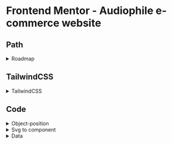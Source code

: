 # Frontend Mentor - Audiophile e-commerce website

## Path

<details>
<summary>Roadmap</summary>

- Style
- Components
- Functionnalities
- Backend api/db ? => Learn more about firebase

</details>

## TailwindCSS

<details>
<summary>TailwindCSS</summary>

<details>
<summary>Init tailwind with next js & set starter styles</summary>

- https://tailwindcss.com/docs/guides/nextjs

```js
//  npx create-next-app my-project
//  cd my-project

// npm install -D tailwindcss postcss autoprefixer
// npx tailwindcss init -p
```

tailwind.config.js

```js
// set the all the styled pages & components routes

module.exports = {
	content: ["./pages/**/*.{js,ts,jsx,tsx}", "./components/**/*.{js,ts,jsx,tsx}"],
	theme: {
		//   set new custom global theme here /!\
		extend: {
			// or just add more properties here if we expect to use tailwind's default property theme ( colors...)
			colors: {
				newBlue: "#2d4258",
			},
			fontFamily: {
				manrope: ["Manrope", "Verdana"],
			},
		},
	},
	plugins: [],
};
```

styles/global.css

```css
/* add tailwind style & set custom style */

/* base < components < utilities  */

@tailwind base;
@tailwind components;
@tailwind utilities;

@layer base {
	/* // generic default  */

	body {
		@apply font-manrope text-[15px] leading-[25px];
	}

	header,
	main,
	footer {
		@apply mx-auto grid items-center;
	}

	h1 {
		@apply font-bold text-[56px] leading-[58px] tracking-[2px];
	}
}

@layer components {
	/* components classes */
	/* override base layer */
	.overline {
		@apply font-normal text-[14px] leading-[19px] tracking-[10px];
	}

	.subTitle {
		@apply font-bold text-[13px] leading-[25px] tracking-[1px];
	}

	.home-landing {
		height: calc(100vh - 6rem);
	}
}

@layer utilities {
	/* utilities classes */
	.ultra {
		/* for ultra specifics classes or properties not found in tailwind */
		/* override others layers */
	}
}
```

</details>

<details>
<summary>Plugins</summary>

```js
const plugin = require("tailwindcss/plugin");

module.exports = {
	// ...
	plugins: [
		plugin(function ({ addBase, addComponents, addUtilities, theme }) {
			addBase({
				h1: {
					fontSize: theme("fontSize.2xl"),
				},
				h2: {
					fontSize: theme("fontSize.xl"),
				},
			});
			addComponents({
				".card": {
					backgroundColor: theme("colors.white"),
					borderRadius: theme("borderRadius.lg"),
					padding: theme("spacing.6"),
					boxShadow: theme("boxShadow.xl"),
				},
			});
			addUtilities({
				".content-auto": {
					contentVisibility: "auto",
				},
			});
		}),
	],
};
```

</details>

<details>
<summary>Grid with tailwind</summary>

<!-- parent -->

- set a width & height
- number of cols/rows => grid-cols-3 grid-rows-5
- or set to auto => grid-flow-cols or grid-flow-rows

<!-- children  -->

- set the line where children starts => col-start-1, row-start-3
- set the line where it ends => col-end-4 /!\ last line = numberOfCols + 1
- set its size => col-span-3

```js
<div className="w-full grid grid-cols-6 gap-6 grid-flow-rows h-[500px] lg:h-[600px]">
	<img className="col-start-3 col-end-7 row-start-1 row-end-3 w-full md:h-auto relative" src={image} />
</div>
```

</details>

</details>

## Code

<details>
<summary>Object-position</summary>

```js
<div>
	<Image
		className="absolute object-[-540px]"
		src="/assets/home/image-hero.jpg"
		objectFit="cover"
		layout="fill"
		priority
	/>
</div>
```

</details>

<details>
<summary>Svg to component</summary>

https://react-svgr.com/playground/

- import svg code to react-svgr
- return to react components
- set stroke, fill, opacity properties

</details>

<details>
<summary>Data</summary>

```js
// const data = { 1: "one", b: "cdef", fruit: "apple", plant: "sunflower" };

// Object.values(data)  => return the values of an object, as a values array
// => ['one', 'cdef', 'apple', 'sunflower']

// Object.entries(data) => return the values of an object as pair values
// => [['1', 'one'], ['b', 'cdef'], ['fruit', 'apple'], ['plant', 'sunflower']];
// 0: (2) ['1', 'one']
// 1: (2) ['b', 'cdef']
// 2: (2) ['fruit', 'apple']
// 3: (2) ['plant', 'sunflower']

// Object.fromEntries(Object.entries(data)) => return an array of 2 values/pair values [first, second] as an object {first: second}
// => {1: 'one', b: 'cdef', fruit: 'apple', plant: 'sunflower'}
```

</details>

</details>
